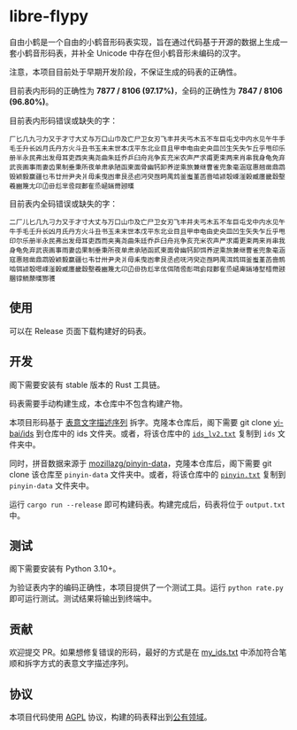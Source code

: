 # libre-flypy

自由小鹤是一个自由的小鹤音形码表实现，旨在通过代码基于开源的数据上生成一套小鹤音形码表，并补全 Unicode 中存在但小鹤音形未编码的汉字。

注意，本项目目前处于早期开发阶段，不保证生成的码表的正确性。

目前表内形码的正确性为 **7877 / 8106 (97.17%)**，全码的正确性为 **7847 / 8106 (96.80%)**。

目前表内形码错误或缺失的字：

```
厂匕几九刁力又于才寸大丈与万口山巾及亡尸卫女刃飞丰井夫丐木五不车巨屯戈中内水见午牛手毛壬升长凶月氏丹方火斗丑书玉未末世本戊平东北业目且甲申电由史央皿凹生矢失乍丘乎甩印乐册半永民弗出发母耳吏西夹夷尧曲朱廷乔乒臼舟兆争亥充米农声严求甫更束两来肖串我身龟免弃武丧画事雨妻齿果制垂秉所夜单肃承陋函柬面骨幽钙卸养逆乘旅兼继曹雀兜象毫涵寇惠翘凿鼎鹉毁颖毅赢疆乜韦廿卅尹夬爿毋耒曳凼聿艮丞卣沔臾亟眄禺鸩釜蚩堇菡啬啮颍彀嵊滏榖臧廛畿縠墼羲豳篾尢卬𠙶毌尨芈卺叚郪隺烝崡婳黹颋暵
```

目前表内全码错误或缺失的字：

```
二厂儿匕几九刁力又于才寸大丈与万口山巾及亡尸卫女刃飞丰井夫丐木五不车巨屯戈中内水见午牛手毛壬升长凶月氏丹方火斗丑书玉未末世本戊平东北业目且甲申电由史央皿凹生矢失乍丘乎甩印尔乐册半永民弗出发母耳吏西而夹夷尧曲朱廷乔乒臼舟兆争亥充米农声严求甫更束两来肖串我身龟免弃武丧画事雨妻齿果制垂秉所夜单肃承陋函贰柬面骨幽钙卸饵养逆乘旅兼继曹雀兜象毫涵寇惠翘凿鼎鹉毁颖毅赢疆乜韦廿卅尹夬爿毋耒曳凼聿艮丞卣呒沔臾迩亟眄禺洱鸩珥釜蚩堇菡啬鸸啮铒颍彀嗯嵊滏榖臧廛畿縠墼羲豳篾尢卬𠙶毌㧑尨芈伭佴陑卺耏咡侴叚郪隺烝崡庳婳堾堼棤黹颋䐃𬭚鲕漦暵酂彟
```

## 使用

可以在 Release 页面下载构建好的码表。

## 开发

阁下需要安装有 stable 版本的 Rust 工具链。

码表需要手动构建生成，本仓库中不包含构建产物。

本项目形码基于 [表意文字描述序列](https://zh.wikipedia.org/wiki/%E8%A1%A8%E6%84%8F%E6%96%87%E5%AD%97%E6%8F%8F%E8%BF%B0%E5%AD%97%E7%AC%A6) 拆字。克隆本仓库后，阁下需要 git clone [yi-bai/ids](https://github.com/yi-bai/ids) 到仓库中的 ids 文件夹。或者，将该仓库中的 [`ids_lv2.txt`](https://github.com/yi-bai/ids/blob/main/ids_lv2.txt) 复制到 `ids` 文件夹中。

同时，拼音数据来源于 [mozillazg/pinyin-data](https://github.com/mozillazg/pinyin-data)，克隆本仓库后，阁下需要 git clone 该仓库至 `pinyin-data` 文件夹中。或者，将该仓库中的 [`pinyin.txt`](https://github.com/mozillazg/pinyin-data/blob/master/pinyin.txt) 复制到 `pinyin-data` 文件夹中。

运行 `cargo run --release` 即可构建码表。构建完成后，码表将位于 `output.txt` 中。

## 测试

阁下需要安装有 Python 3.10+。

为验证表内字的编码正确性，本项目提供了一个测试工具。运行 `python rate.py` 即可运行测试。测试结果将输出到终端中。

## 贡献

欢迎提交 PR。如果想修复错误的形码，最好的方式是在 [my_ids.txt](./my_ids.txt) 中添加符合笔顺和拆字方式的表意文字描述序列。

## 协议

本项目代码使用 [AGPL](LICENSE) 协议，构建的码表释出到[公有领域](https://creativecommons.org/publicdomain/zero/1.0/deed.zh)。

